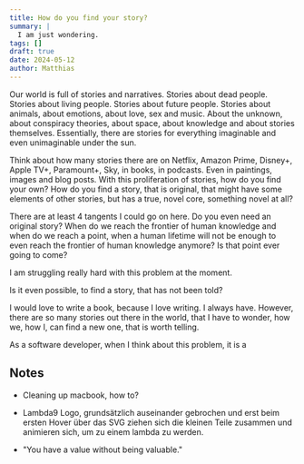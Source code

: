 ```yaml
---
title: How do you find your story?
summary: |
  I am just wondering.
tags: []
draft: true
date: 2024-05-12
author: Matthias
---
```


Our world is full of stories and narratives. Stories about dead people. Stories
about living people. Stories about future people. Stories about animals, about
emotions, about love, sex and music. About the unknown, about conspiracy
theories, about space, about knowledge and about stories themselves.
Essentially, there are stories for everything imaginable and even unimaginable
under the sun.

Think about how many stories there are on Netflix, Amazon Prime, Disney+, Apple
TV+, Paramount+, Sky, in books, in podcasts. Even in paintings, images and blog
posts. With this proliferation of stories, how do you find your own? How do you
find a story, that is original, that might have some elements of other stories,
but has a true, novel core, something novel at all?

There are at least 4 tangents I could go on here. Do you even need an original
story? When do we reach the frontier of human knowledge and when do we reach a
point, when a human lifetime will not  be enough to even reach the frontier of
human knowledge anymore? Is that point ever going to come?

I am struggling really hard with this problem at the moment. 

Is it even possible, to find a story, that has not been told?


I would love to write a book, because I love writing. I always have. However,
there are so many stories out there in the world, that I have to wonder, how
we, how I, can find a new one, that is worth telling.

As a software developer, when I think about this problem, it is a 














## Notes

- Cleaning up macbook, how to? 
- Lambda9 Logo, grundsätzlich auseinander gebrochen und erst beim ersten Hover über das SVG ziehen sich die kleinen Teile zusammen und animieren sich, um zu einem lambda zu werden.

- "You have a value without being valuable."

